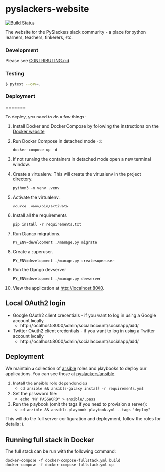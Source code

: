 # pyslackers-website

[![Build Status](https://travis-ci.org/pyslackers/website.svg?branch=master)](https://travis-ci.org/pyslackers/website)

The website for the PySlackers slack community - a place for python learners, teachers, tinkerers, etc.

### Development

Please see [CONTRIBUTING.md](/CONTRIBUTING.md).

### Testing

```bash
$ pytest --cov=.
```

### Deployment
=======

To deploy, you need to do a few things:

1. Install Docker and Docker Compose by following the instructions on the [Docker website](https://docs.docker.com/compose/install/)

2. Run Docker Compose in detached mode `-d`:

    `docker-compose up -d`

3. If not running the containers in detached mode open a new terminal window.

4. Create a virtualenv. This will create the virtualenv in the project directory.

    `python3 -m venv .venv `

5. Activate the virtualenv.

    `source .venv/bin/activate`

6. Install all the requirements.

    `pip install -r requirements.txt`

7. Run Django migrations.

    `PY_ENV=development ./manage.py migrate`

8. Create a superuser.
    
    `PY_ENV=development ./manage.py createsuperuser`

9. Run the Django devserver.

    `PY_ENV=development ./manage.py devserver`

10. View the application at [http://localhost:8000](http://localhost:8000).

## Local OAuth2 login

* Google OAuth2 client credentials - if you want to log in using a Google account locally
    * http://localhost:8000/admin/socialaccount/socialapp/add/
* Twitter OAuth2 client credentials - if you want to log in using a Twitter account locally
    * http://localhost:8000/admin/socialaccount/socialapp/add/

## Deployment

We maintain a collection of [ansible](https://www.ansible.com/) roles and playbooks to deploy our applications. You can see those at [pyslackers/ansible](https://github.com/pyslackers/ansible).

1. Install the ansible role dependencies
    * `cd ansible && ansible-galaxy install -r requirements.yml`
2. Set the password file:
    * `echo "MY PASSWORD" > ansible/.pass`
3. Run the playbook (omit the tags if you need to provision a server):
    * `cd ansible && ansible-playbook playbook.yml --tags "deploy"`

This will do the full server configuration and deployment, follow the roles for details :).

## Running full stack in Docker

The full stack can be run with the following command:

```
docker-compose -f docker-compose-fullstack.yml build
docker-compose -f docker-compose-fullstack.yml up
```
